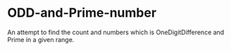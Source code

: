 # ODD-and-Prime-number
An attempt to find the count and numbers which is OneDigitDifference and Prime in a given range.
